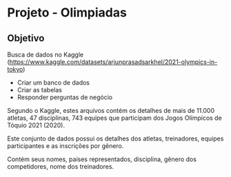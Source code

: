 # Projeto - Olimpiadas

## Objetivo

Busca de dados no Kaggle (https://www.kaggle.com/datasets/arjunprasadsarkhel/2021-olympics-in-tokyo)

* Criar um banco de dados
* Criar as tabelas
* Responder perguntas de negócio

Segundo o Kaggle, estes arquivos contém os detalhes de mais de 11.000 atletas, 47 disciplinas, 743 equipes que participam dos Jogos Olímpicos de Tóquio 2021 (2020).

Este conjunto de dados possui os detalhes dos atletas, treinadores, equipes participantes e as inscrições por gênero. 

Contém seus nomes, países representados, disciplina, gênero dos competidores, nome dos treinadores.


